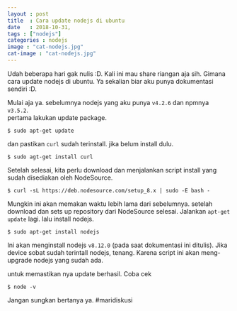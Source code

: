 ```yaml
---
layout : post
title  : Cara update nodejs di ubuntu
date   : 2018-10-31,
tags : ["nodejs"]
categories : nodejs
image : "cat-nodejs.jpg"
cat-image : "cat-nodejs.jpg"
---
```


Udah beberapa hari gak nulis :D. Kali ini mau share riangan aja sih. Gimana cara update nodejs di ubuntu.
Ya sekalian biar aku punya dokumentasi sendiri :D.

Mulai aja ya. sebelumnya nodejs yang aku punya `v4.2.6` dan npmnya `v3.5.2`.<br>
pertama lakukan update package.
```
$ sudo apt-get update
```
dan pastikan `curl` sudah terinstall. jika belum install dulu.
```
$ sudo agt-get install curl
```
Setelah selesai, kita perlu download dan menjalankan script install yang sudah disediakan oleh NodeSource.

```
$ curl -sL https://deb.nodesource.com/setup_8.x | sudo -E bash -
```
Mungkin ini akan memakan waktu lebih lama dari sebelumnya. setelah download dan sets up repository dari NodeSource selesai.
Jalankan `apt-get update` lagi. lalu install nodejs.

```
$ sudo apt-get install nodejs
```

Ini akan menginstall nodejs `v8.12.0` (pada saat dokumentasi ini ditulis).
Jika device sobat sudah terintall nodejs, tenang.
Karena script ini akan meng-upgrade nodejs yang sudah ada.

untuk memastikan nya update berhasil. Coba cek
```
$ node -v
```

Jangan sungkan bertanya ya. #maridiskusi

